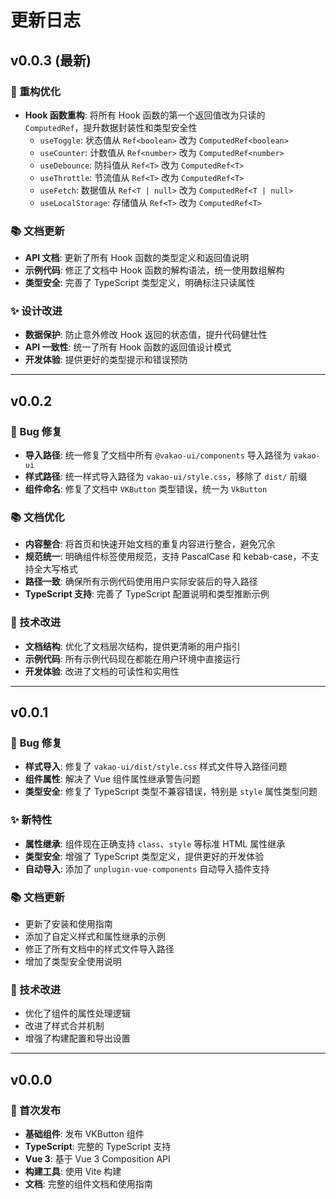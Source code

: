 # 更新日志

## v0.0.3 (最新)

### 🔧 重构优化

- **Hook 函数重构**: 将所有 Hook 函数的第一个返回值改为只读的 `ComputedRef`，提升数据封装性和类型安全性
  - `useToggle`: 状态值从 `Ref<boolean>` 改为 `ComputedRef<boolean>`
  - `useCounter`: 计数值从 `Ref<number>` 改为 `ComputedRef<number>`
  - `useDebounce`: 防抖值从 `Ref<T>` 改为 `ComputedRef<T>`
  - `useThrottle`: 节流值从 `Ref<T>` 改为 `ComputedRef<T>`
  - `useFetch`: 数据值从 `Ref<T | null>` 改为 `ComputedRef<T | null>`
  - `useLocalStorage`: 存储值从 `Ref<T>` 改为 `ComputedRef<T>`

### 📚 文档更新

- **API 文档**: 更新了所有 Hook 函数的类型定义和返回值说明
- **示例代码**: 修正了文档中 Hook 函数的解构语法，统一使用数组解构
- **类型安全**: 完善了 TypeScript 类型定义，明确标注只读属性

### ✨ 设计改进

- **数据保护**: 防止意外修改 Hook 返回的状态值，提升代码健壮性
- **API 一致性**: 统一了所有 Hook 函数的返回值设计模式
- **开发体验**: 提供更好的类型提示和错误预防

---

## v0.0.2

### 🐛 Bug 修复

- **导入路径**: 统一修复了文档中所有 `@vakao-ui/components` 导入路径为 `vakao-ui`
- **样式路径**: 统一样式导入路径为 `vakao-ui/style.css`，移除了 `dist/` 前缀
- **组件命名**: 修复了文档中 `VKButton` 类型错误，统一为 `VkButton`

### 📚 文档优化

- **内容整合**: 将首页和快速开始文档的重复内容进行整合，避免冗余
- **规范统一**: 明确组件标签使用规范，支持 PascalCase 和 kebab-case，不支持全大写格式
- **路径一致**: 确保所有示例代码使用用户实际安装后的导入路径
- **TypeScript 支持**: 完善了 TypeScript 配置说明和类型推断示例

### 🔧 技术改进

- **文档结构**: 优化了文档层次结构，提供更清晰的用户指引
- **示例代码**: 所有示例代码现在都能在用户环境中直接运行
- **开发体验**: 改进了文档的可读性和实用性

---

## v0.0.1

### 🐛 Bug 修复

- **样式导入**: 修复了 `vakao-ui/dist/style.css` 样式文件导入路径问题
- **组件属性**: 解决了 Vue 组件属性继承警告问题
- **类型安全**: 修复了 TypeScript 类型不兼容错误，特别是 `style` 属性类型问题

### ✨ 新特性

- **属性继承**: 组件现在正确支持 `class`、`style` 等标准 HTML 属性继承
- **类型安全**: 增强了 TypeScript 类型定义，提供更好的开发体验
- **自动导入**: 添加了 `unplugin-vue-components` 自动导入插件支持

### 📚 文档更新

- 更新了安装和使用指南
- 添加了自定义样式和属性继承的示例
- 修正了所有文档中的样式文件导入路径
- 增加了类型安全使用说明

### 🔧 技术改进

- 优化了组件的属性处理逻辑
- 改进了样式合并机制
- 增强了构建配置和导出设置

---

## v0.0.0

### 🎉 首次发布

- **基础组件**: 发布 VKButton 组件
- **TypeScript**: 完整的 TypeScript 支持
- **Vue 3**: 基于 Vue 3 Composition API
- **构建工具**: 使用 Vite 构建
- **文档**: 完整的组件文档和使用指南
